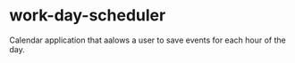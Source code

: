 # work-day-scheduler
Calendar application that aalows a user to save events for each hour of the day.
